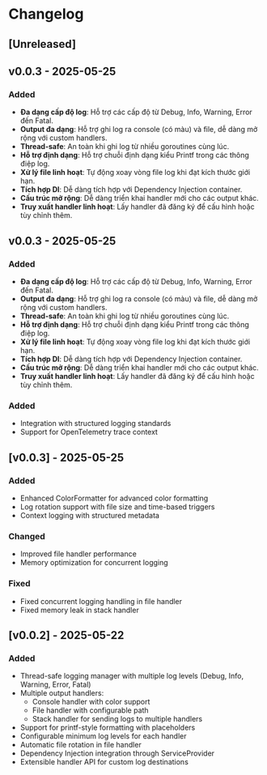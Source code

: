 # Changelog

## [Unreleased]

## v0.0.3 - 2025-05-25

### Added

- **Đa dạng cấp độ log**: Hỗ trợ các cấp độ từ Debug, Info, Warning, Error đến Fatal.
- **Output đa dạng**: Hỗ trợ ghi log ra console (có màu) và file, dễ dàng mở rộng với custom handlers.
- **Thread-safe**: An toàn khi ghi log từ nhiều goroutines cùng lúc.
- **Hỗ trợ định dạng**: Hỗ trợ chuỗi định dạng kiểu Printf trong các thông điệp log.
- **Xử lý file linh hoạt**: Tự động xoay vòng file log khi đạt kích thước giới hạn.
- **Tích hợp DI**: Dễ dàng tích hợp với Dependency Injection container.
- **Cấu trúc mở rộng**: Dễ dàng triển khai handler mới cho các output khác.
- **Truy xuất handler linh hoạt**: Lấy handler đã đăng ký để cấu hình hoặc tùy chỉnh thêm.

## v0.0.3 - 2025-05-25

### Added

- **Đa dạng cấp độ log**: Hỗ trợ các cấp độ từ Debug, Info, Warning, Error đến Fatal.
- **Output đa dạng**: Hỗ trợ ghi log ra console (có màu) và file, dễ dàng mở rộng với custom handlers.
- **Thread-safe**: An toàn khi ghi log từ nhiều goroutines cùng lúc.
- **Hỗ trợ định dạng**: Hỗ trợ chuỗi định dạng kiểu Printf trong các thông điệp log.
- **Xử lý file linh hoạt**: Tự động xoay vòng file log khi đạt kích thước giới hạn.
- **Tích hợp DI**: Dễ dàng tích hợp với Dependency Injection container.
- **Cấu trúc mở rộng**: Dễ dàng triển khai handler mới cho các output khác.
- **Truy xuất handler linh hoạt**: Lấy handler đã đăng ký để cấu hình hoặc tùy chỉnh thêm.

### Added
- Integration with structured logging standards
- Support for OpenTelemetry trace context

## [v0.0.3] - 2025-05-25

### Added
- Enhanced ColorFormatter for advanced color formatting
- Log rotation support with file size and time-based triggers
- Context logging with structured metadata

### Changed
- Improved file handler performance
- Memory optimization for concurrent logging

### Fixed
- Fixed concurrent logging handling in file handler
- Fixed memory leak in stack handler

## [v0.0.2] - 2025-05-22

### Added
- Thread-safe logging manager with multiple log levels (Debug, Info, Warning, Error, Fatal)
- Multiple output handlers:
  - Console handler with color support
  - File handler with configurable path
  - Stack handler for sending logs to multiple handlers
- Support for printf-style formatting with placeholders
- Configurable minimum log levels for each handler
- Automatic file rotation in file handler
- Dependency Injection integration through ServiceProvider
- Extensible handler API for custom log destinations
